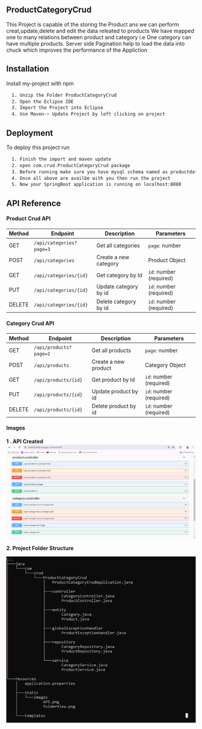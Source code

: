 ## ProductCategoryCrud

This Project is capable of the storing the Product ans we can perform creat,update,delete and edit the data releated to products
We have mapped one to many relations between product and category i.e One category can have multiple products.
Server side Pagination help to load the data into chuck which improves the performance of the Appliction

## Installation

Install my-project with npm

```bash
  1. Unzip the Folder ProductCategoryCrud
  2. Open the Eclipse IDE
  3. Import the Project into Eclipse
  4. Use Maven-> Update Project by left clicking on project 
```
    
## Deployment

To deploy this project run

```bash
  1. Finish the import and maven update
  2. open com.crud.ProductCategoryCrud package
  3. Before running make sure you have mysql schema named as productdatabase
  4. Once all above are availbe with you then run the project
  5. Now your SpringBoot application is running on localhost:8080
```
## API Reference

#### Product Crud API

| Method | Endpoint                          | Description                              | Parameters               |
| ------ | --------------------------------- | ---------------------------------------- | ------------------------ |
| GET    | `/api/categories?page=3`          | Get all categories                       | `page`: number           |
| POST   | `/api/categories`                 | Create a new category                    |  Product Object          |                        
| GET    | `/api/categories/{id}`            | Get category by Id                       | `id`: number (required)  |
| PUT    | `/api/categories/{id}`            | Update category by id                    | `id`: number (required)  |
| DELETE | `/api/categories/{id}`            | Delete category by id                    | `id`: number (required)  |

#### Category Crud API

| Method | Endpoint                          | Description                              | Parameters               |
| ------ | --------------------------------- | ---------------------------------------- | ------------------------ |
| GET    | `/api/products?page=2`            | Get all products                         | `page`: number           |
| POST   | `/api/products`                   | Create a new product                     |   Category Object        |
| GET    | `/api/products/{id}`              | Get product by Id                        | `id`: number (required)  |
| PUT    | `/api/products/{id}`              | Update product by id                     | `id`: number (required)  |
| DELETE | `/api/products/{id}`              | Delete product by id                     | `id`: number (required)  |

#### Images
**1 . API Created**
![API Created](/ProductCategoryCrud/src/main/resources/static/images/API.png)

**2. Project Folder Structure**

![Folder Structure](/ProductCategoryCrud/src/main/resources/static/images/folderView.png)

